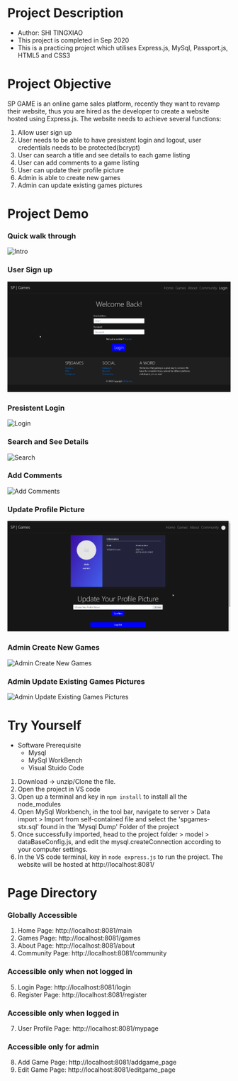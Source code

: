 # Project Description
 - Author: SHI TINGXIAO 
 - This project is completed in Sep 2020
 - This is a practicing project which utilises Express.js, MySql, Passport.js, HTML5 and CSS3

# Project Objective
SP GAME is an online game sales platform, recently they want to revamp their website, thus you are hired as the developer to create a website hosted using Express.js.
The website needs to achieve several functions:
 1) Allow user sign up
 2) User needs to be able to have presistent login and logout, user credentials needs to be protected(bcrypt)
 3) User can search a title and see details to each game listing
 4) User can add comments to a game listing
 5) User can update their profile picture
 6) Admin is able to create new games
 7) Admin can update existing games pictures
 
# Project Demo
### Quick walk through
![Intro](README_FILES/Intro.gif)
### User Sign up
![Signup](README_FILES/sign_up.gif)
### Presistent Login
![Login](README_FILES/presistent_login.gif)
### Search and See Details
![Search](README_FILES/search.gif)
### Add Comments
![Add Comments](README_FILES/add_comments.gif)
### Update Profile Picture
![Update Profile Picture](README_FILES/update_profile_picture.gif)
### Admin Create New Games
![Admin Create New Games](README_FILES/admin_create_new_games.gif)
### Admin Update Existing Games Pictures
![Admin Update Existing Games Pictures](README_FILES/admin_update_existing_games_pictures.gif)


# Try Yourself
 - Software Prerequisite
    - Mysql 
    - MySql WorkBench 
    - Visual Stuido Code
 1) Download -> unzip/Clone the file. 
 2) Open the project in VS code
 3) Open up a terminal and key in ```npm install``` to install all the node_modules
 4) Open MySql Workbench, in the tool bar, navigate to server > Data import > Import from self-contained file and select the 'spgames-stx.sql' found in the 'Mysql Dump' Folder of the project
 5) Once successfully imported, head to the project folder > model > dataBaseConfig.js, and edit the mysql.createConnection according to your computer settings.
 6) In the VS code terminal, key in ```node express.js``` to run the project. The website will be hosted at http://localhost:8081/

# Page Directory
### Globally Accessible
 1)	Home Page: http://localhost:8081/main
 2)	Games Page: http://localhost:8081/games
 3)	About Page: http://localhost:8081/about
 4)	Community Page: http://localhost:8081/community
### Accessible only when not logged in
 5)	Login Page: http://localhost:8081/login
 6)	Register Page: http://localhost:8081/register
### Accessible only when logged in
 7)	User Profile Page: http://localhost:8081/mypage
### Accessible only for admin
 8)	Add Game Page: http://localhost:8081/addgame_page
 9)	Edit Game Page: http://localhost:8081/editgame_page

